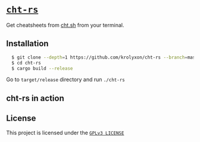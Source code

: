 # [`cht-rs`](https://github.com/krolyxon/cht-rs)
Get cheatsheets from [cht.sh](https://cht.sh) from your terminal.

## Installation

```bash
  $ git clone --depth=1 https://github.com/krolyxon/cht-rs --branch=master
  $ cd cht-rs
  $ cargo build --release
  ```
  Go to `target/release` directory and run `./cht-rs`

## cht-rs in action
[](https://raw.githubusercontent.com/krolyxon/cht-rs/master/asset/cht-rs.mp4)

## License
This project is licensed under the [`GPLv3 LICENSE`](https://github.com/krolyxon/cht-rs/blob/master/LICENSE)
